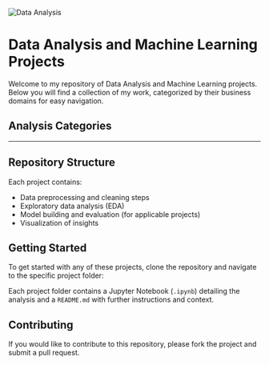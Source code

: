 ![Data Analysis](https://www.simplilearn.com/ice9/free_resources_article_thumb/Business_Analytics_vs_Data_Analytics.jpg)


# Data Analysis and Machine Learning Projects

Welcome to my repository of Data Analysis and Machine Learning projects. Below you will find a collection of my work, categorized by their business domains for easy navigation.

## Analysis Categories


----

## Repository Structure
Each project contains:
- Data preprocessing and cleaning steps
- Exploratory data analysis (EDA)
- Model building and evaluation (for applicable projects)
- Visualization of insights

## Getting Started

To get started with any of these projects, clone the repository and navigate to the specific project folder:



Each project folder contains a Jupyter Notebook (`.ipynb`) detailing the analysis and a `README.md` with further instructions and context.

## Contributing

If you would like to contribute to this repository, please fork the project and submit a pull request.
